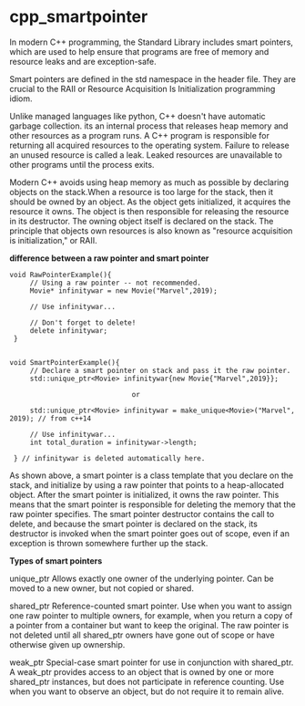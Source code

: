 # cpp_smartpointer
In modern C++ programming, the Standard Library includes smart pointers, which are used to help ensure that programs are free of memory and resource leaks and are exception-safe.

Smart pointers are defined in the std namespace in the <memory> header file. 
They are crucial to the RAII or Resource Acquisition Is Initialization programming idiom. 
  
Unlike managed languages like python, C++ doesn't have automatic garbage collection. its an internal process that releases heap memory and other resources as a program runs. A C++ program is responsible for returning all acquired resources to the operating system. Failure to release an unused resource is called a leak. Leaked resources are unavailable to other programs until the process exits. 

Modern C++ avoids using heap memory as much as possible by declaring objects on the stack.When a resource is too large for the stack, then it should be owned by an object. As the object gets initialized, it acquires the resource it owns. The object is then responsible for releasing the resource in its destructor. The owning object itself is declared on the stack. The principle that objects own resources is also known as "resource acquisition is initialization," or RAII.

**difference between a raw pointer and smart pointer**
   ```
   void RawPointerExample(){
        // Using a raw pointer -- not recommended.
        Movie* infinitywar = new Movie("Marvel",2019);

        // Use infinitywar...

        // Don't forget to delete!
        delete infinitywar;
    }


void SmartPointerExample(){
        // Declare a smart pointer on stack and pass it the raw pointer.
        std::unique_ptr<Movie> infinitywar{new Movie{"Marvel",2019}};
        
                                 or
       
        std::unique_ptr<Movie> infinitywar = make_unique<Movie>("Marvel", 2019); // from c++14

        // Use infinitywar...
        int total_duration = infinitywar->length;
        
    } // infinitywar is deleted automatically here.

   ```
As shown above, a smart pointer is a class template that you declare on the stack, and initialize by using a raw pointer that points to a heap-allocated object. After the smart pointer is initialized, it owns the raw pointer. This means that the smart pointer is responsible for deleting the memory that the raw pointer specifies. The smart pointer destructor contains the call to delete, and because the smart pointer is declared on the stack, its destructor is invoked when the smart pointer goes out of scope, even if an exception is thrown somewhere further up the stack.

**Types of smart pointers**

unique_ptr
Allows exactly one owner of the underlying pointer. Can be moved to a new owner, but not copied or shared. 

shared_ptr
Reference-counted smart pointer. Use when you want to assign one raw pointer to multiple owners, for example, when you return a copy of a pointer from a container but want to keep the original. The raw pointer is not deleted until all shared_ptr owners have gone out of scope or have otherwise given up ownership.

weak_ptr
Special-case smart pointer for use in conjunction with shared_ptr. A weak_ptr provides access to an object that is owned by one or more shared_ptr instances, but does not participate in reference counting. Use when you want to observe an object, but do not require it to remain alive. 
